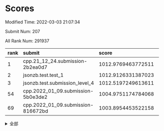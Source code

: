 # Scores

Modified Time: 2022-03-03 21:07:34

Submit Num: 207

All Rank Num: 291937

| rank |               submit               |       score        |       sigma        | pk_num |
| :--- | :--------------------------------- | :----------------- | :----------------- | :----- |
| 1    | cpp.21_12_24.submission-2b2ea0d7   | 1012.9769463772511 | 0.7641772005761045 | 5638   |
| 2    | jsonzb.test.test_1                 | 1012.9126331387023 | 0.8136767767397529 | 5646   |
| 3    | jsonzb.test.submission_level_4     | 1012.5197249613611 | 0.8004724386710234 | 5641   |
| 54   | cpp.2022_01_09.submission-5b0e3de2 | 1004.9751174784068 | 0.7293934913004869 | 5645   |
| 69   | cpp.2022_01_09.submission-816672bd | 1003.8954453522158 | 0.726689501176482  | 5638   |


<details>
<summary>全部</summary>

| rank |                 submit                 |       score        |       sigma        | pk_num |
| :--- | :------------------------------------- | :----------------- | :----------------- | :----- |
| 1    | cpp.21_12_24.submission-2b2ea0d7       | 1012.9769463772511 | 0.7641772005761045 | 5638   |
| 2    | jsonzb.test.test_1                     | 1012.9126331387023 | 0.8136767767397529 | 5646   |
| 3    | jsonzb.test.submission_level_4         | 1012.5197249613611 | 0.8004724386710234 | 5641   |
| 4    | gobigger.level_3.submission_level_3_42 | 1011.9218999971694 | 0.7780167086169953 | 5639   |
| 5    | gobigger.level_3.submission_level_3_31 | 1011.5078776623585 | 0.7628782190368584 | 5647   |
| 6    | gobigger.level_3.submission_level_3_36 | 1011.378717589697  | 0.7696873205891789 | 5642   |
| 7    | gobigger.level_3.submission_level_3_30 | 1011.1602087396883 | 0.756641602049322  | 5642   |
| 8    | gobigger.level_3.submission_level_3_11 | 1011.067193228263  | 0.7813939450091217 | 5638   |
| 9    | gobigger.level_3.submission_level_3_29 | 1010.8545143710568 | 0.7650097908845799 | 5640   |
| 10   | gobigger.level_3.submission_level_3_26 | 1010.8357110639981 | 0.7794511039330507 | 5639   |
| 11   | gobigger.level_3.submission_level_3_43 | 1010.8316337115278 | 0.773934844903439  | 5643   |
| 12   | gobigger.level_3.submission_level_3_14 | 1010.7870480131515 | 0.7811573948167209 | 5643   |
| 13   | gobigger.level_3.submission_level_3_39 | 1010.759255987162  | 0.7501293372984877 | 5643   |
| 14   | gobigger.level_3.submission_level_3_47 | 1010.6626737260523 | 0.7718826994163815 | 5643   |
| 15   | gobigger.level_3.submission_level_3_35 | 1010.6367688781872 | 0.7797247741259695 | 5640   |
| 16   | gobigger.level_3.submission_level_3_3  | 1010.6330389491523 | 0.7427561675093202 | 5642   |
| 17   | gobigger.level_3.submission_level_3_33 | 1010.5713917131849 | 0.7702422609632515 | 5642   |
| 18   | gobigger.level_3.submission_level_3_5  | 1010.5233475375129 | 0.7788956672191435 | 5645   |
| 19   | gobigger.level_3.submission_level_3_10 | 1010.489397025169  | 0.7688239612237358 | 5642   |
| 20   | gobigger.level_3.submission_level_3_19 | 1010.4817249632603 | 0.7462728470765542 | 5644   |
| 21   | gobigger.level_3.submission_level_3_6  | 1010.4817142721568 | 0.764794527230278  | 5645   |
| 22   | gobigger.level_3.submission_level_3_13 | 1010.4243669955172 | 0.7609257408585295 | 5632   |
| 23   | gobigger.level_3.submission_level_3_22 | 1010.3333232205589 | 0.7582780268199067 | 5641   |
| 24   | gobigger.level_3.submission_level_3_1  | 1010.3162290595866 | 0.7623239329418486 | 5642   |
| 25   | gobigger.level_3.submission_level_3_38 | 1010.2937307557129 | 0.7541449643793361 | 5646   |
| 26   | gobigger.level_3.submission_level_3_20 | 1010.2614481656857 | 0.7766509263169966 | 5642   |
| 27   | gobigger.level_3.submission_level_3_7  | 1010.2522402115483 | 0.7738227098661308 | 5637   |
| 28   | gobigger.level_3.submission_level_3_0  | 1010.1366007835927 | 0.7534753540815292 | 5639   |
| 29   | gobigger.level_3.submission_level_3_4  | 1010.1340689428981 | 0.7331858687674936 | 5637   |
| 30   | gobigger.level_3.submission_level_3_45 | 1010.1059527717289 | 0.7605547042863896 | 5640   |
| 31   | gobigger.level_3.submission_level_3_25 | 1010.0917066113865 | 0.7611921657077544 | 5642   |
| 32   | gobigger.level_3.submission_level_3_34 | 1010.0697447619291 | 0.7654023653941057 | 5644   |
| 33   | gobigger.level_3.submission_level_3_49 | 1009.9932084886373 | 0.7634948862021007 | 5641   |
| 34   | gobigger.level_3.submission_level_3_16 | 1009.9906515919781 | 0.7504178785010691 | 5642   |
| 35   | gobigger.level_3.submission_level_3_21 | 1009.9607977721397 | 0.7662938966888247 | 5642   |
| 36   | gobigger.level_3.submission_level_3_48 | 1009.8705530759268 | 0.7561991268758393 | 5642   |
| 37   | gobigger.level_3.submission_level_3_17 | 1009.8617943640793 | 0.7575690908574788 | 5646   |
| 38   | gobigger.level_3.submission_level_3_23 | 1009.8588481074404 | 0.7457865390954768 | 5638   |
| 39   | gobigger.level_3.submission_level_3_32 | 1009.8541857129782 | 0.7686567913572513 | 5645   |
| 40   | gobigger.level_3.submission_level_3_12 | 1009.7750140627858 | 0.7495177951343867 | 5638   |
| 41   | gobigger.level_3.submission_level_3_40 | 1009.7644773086543 | 0.7943299951612521 | 5645   |
| 42   | gobigger.level_3.submission_level_3_2  | 1009.7062772706379 | 0.7882303429962422 | 5641   |
| 43   | gobigger.level_3.submission_level_3_27 | 1009.7030238059292 | 0.7494623025488364 | 5638   |
| 44   | gobigger.level_3.submission_level_3_8  | 1009.5729530561513 | 0.7693555950925799 | 5637   |
| 45   | gobigger.level_3.submission_level_3_18 | 1009.5549570108561 | 0.7359609963740495 | 5643   |
| 46   | gobigger.level_3.submission_level_3_41 | 1009.5159190378203 | 0.7576252555880938 | 5639   |
| 47   | gobigger.level_3.submission_level_3_44 | 1009.4830536380699 | 0.7552037135724211 | 5647   |
| 48   | gobigger.level_3.submission_level_3_28 | 1009.4162659919781 | 0.7584597957513722 | 5641   |
| 49   | gobigger.level_3.submission_level_3_15 | 1009.1206640174937 | 0.7434888879055538 | 5636   |
| 50   | gobigger.level_3.submission_level_3_46 | 1009.0028829595748 | 0.7529979391642335 | 5646   |
| 51   | gobigger.level_3.submission_level_3_37 | 1008.6777756876619 | 0.7725397006964015 | 5645   |
| 52   | gobigger.level_3.submission_level_3_9  | 1008.6700236622589 | 0.7502748441255154 | 5643   |
| 53   | gobigger.level_3.submission_level_3_24 | 1008.201487705844  | 0.7393695209190819 | 5639   |
| 54   | cpp.2022_01_09.submission-5b0e3de2     | 1004.9751174784068 | 0.7293934913004869 | 5645   |
| 55   | gobigger.level_1.submission_level_1_24 | 1004.883283731756  | 0.7283261699514504 | 5646   |
| 56   | gobigger.level_1.submission_level_1_4  | 1004.8353512103258 | 0.7115319396180482 | 5637   |
| 57   | gobigger.level_1.submission_level_1_6  | 1004.7494099414907 | 0.7248820696142846 | 5643   |
| 58   | gobigger.level_1.submission_level_1_3  | 1004.5009850717416 | 0.7246192215796842 | 5641   |
| 59   | gobigger.level_1.submission_level_1_31 | 1004.4099677877273 | 0.7315468440986619 | 5642   |
| 60   | gobigger.level_1.submission_level_1_11 | 1004.1428852155681 | 0.7303984728408494 | 5642   |
| 61   | gobigger.level_1.submission_level_1_21 | 1004.0814743516468 | 0.7138777928179607 | 5646   |
| 62   | gobigger.level_1.submission_level_1_12 | 1004.0777773296647 | 0.7303340497724847 | 5639   |
| 63   | gobigger.level_1.submission_level_1_13 | 1004.0721519503205 | 0.7152189468564483 | 5643   |
| 64   | gobigger.level_1.submission_level_1_49 | 1004.0331510392863 | 0.7238091092121873 | 5642   |
| 65   | gobigger.level_1.submission_level_1_26 | 1003.9763117509017 | 0.7261559249669793 | 5645   |
| 66   | gobigger.level_1.submission_level_1_41 | 1003.9505291623184 | 0.7209555149809388 | 5645   |
| 67   | gobigger.level_1.submission_level_1_16 | 1003.9486102937173 | 0.7270700277892411 | 5641   |
| 68   | gobigger.level_1.submission_level_1_38 | 1003.9448605798457 | 0.7244003848736787 | 5642   |
| 69   | cpp.2022_01_09.submission-816672bd     | 1003.8954453522158 | 0.726689501176482  | 5638   |
| 70   | gobigger.level_1.submission_level_1_23 | 1003.7913230050927 | 0.7073232648396043 | 5637   |
| 71   | gobigger.level_1.submission_level_1_28 | 1003.6967785914172 | 0.717349259680677  | 5640   |
| 72   | gobigger.level_1.submission_level_1_20 | 1003.6818259814231 | 0.7187522801970893 | 5641   |
| 73   | gobigger.level_1.submission_level_1_25 | 1003.6430981939773 | 0.7148939889881123 | 5638   |
| 74   | gobigger.level_1.submission_level_1_40 | 1003.6189866236442 | 0.7172836910311116 | 5639   |
| 75   | gobigger.level_1.submission_level_1_8  | 1003.475171212079  | 0.7108200738376396 | 5639   |
| 76   | gobigger.level_1.submission_level_1_33 | 1003.470758263662  | 0.7272381054482212 | 5644   |
| 77   | gobigger.level_1.submission_level_1_34 | 1003.3798907233075 | 0.7151523352632395 | 5640   |
| 78   | gobigger.level_1.submission_level_1_39 | 1003.3520453859499 | 0.7259890761819073 | 5644   |
| 79   | gobigger.level_1.submission_level_1_48 | 1003.2454932248042 | 0.7067645134251357 | 5645   |
| 80   | gobigger.level_1.submission_level_1_47 | 1003.1500922736797 | 0.7242041404999101 | 5640   |
| 81   | gobigger.level_1.submission_level_1_7  | 1003.0922516660233 | 0.7229653873968597 | 5643   |
| 82   | gobigger.level_1.submission_level_1_30 | 1003.0867328063161 | 0.7190730036766781 | 5639   |
| 83   | gobigger.level_1.submission_level_1_17 | 1003.0740988766967 | 0.715974086748695  | 5641   |
| 84   | gobigger.level_1.submission_level_1_36 | 1003.0509366246123 | 0.7284594009927399 | 5638   |
| 85   | gobigger.level_1.submission_level_1_45 | 1003.0371454945247 | 0.7176646959438572 | 5634   |
| 86   | gobigger.level_1.submission_level_1_27 | 1003.0194150545177 | 0.7212225606788041 | 5642   |
| 87   | gobigger.level_1.submission_level_1_18 | 1002.9997864371313 | 0.7257923818019474 | 5641   |
| 88   | gobigger.level_1.submission_level_1_22 | 1002.9709489533013 | 0.7113263202767207 | 5636   |
| 89   | gobigger.level_1.submission_level_1_42 | 1002.9156320063648 | 0.7127828036197369 | 5642   |
| 90   | gobigger.level_1.submission_level_1_0  | 1002.8783980504962 | 0.7288146913649349 | 5642   |
| 91   | gobigger.level_1.submission_level_1_37 | 1002.8453940386373 | 0.7222063882553045 | 5642   |
| 92   | gobigger.level_1.submission_level_1_35 | 1002.8223381095427 | 0.7120624629455035 | 5640   |
| 93   | gobigger.level_1.submission_level_1_29 | 1002.7779157588711 | 0.7250340947398418 | 5647   |
| 94   | gobigger.level_1.submission_level_1_44 | 1002.7348076215526 | 0.7174464074407718 | 5643   |
| 95   | gobigger.level_1.submission_level_1_32 | 1002.7192838314513 | 0.7118421057992532 | 5635   |
| 96   | gobigger.level_1.submission_level_1_46 | 1002.5020199798985 | 0.7131548869959352 | 5642   |
| 97   | gobigger.level_1.submission_level_1_1  | 1002.4889599857734 | 0.7227173176949145 | 5643   |
| 98   | gobigger.level_1.submission_level_1_9  | 1002.472003729825  | 0.7153162642198574 | 5642   |
| 99   | gobigger.level_1.submission_level_1_5  | 1002.2950771286527 | 0.7144613163166648 | 5636   |
| 100  | gobigger.level_1.submission_level_1_43 | 1002.1978730118584 | 0.7074175048016388 | 5642   |
| 101  | gobigger.level_1.submission_level_1_2  | 1002.1041613524897 | 0.7127487264540407 | 5638   |
| 102  | gobigger.level_1.submission_level_1_15 | 1001.9227382403723 | 0.7057891542802902 | 5645   |
| 103  | gobigger.level_1.submission_level_1_19 | 1001.7492715162937 | 0.7297603696225455 | 5639   |
| 104  | gobigger.level_1.submission_level_1_14 | 1001.7474615490077 | 0.7181416391050711 | 5637   |
| 105  | gobigger.level_1.submission_level_1_10 | 1001.693760090474  | 0.7158256853654558 | 5643   |
| 106  | gobigger.random.submission_random_43   | 997.7217932767318  | 0.7042811790753979 | 5640   |
| 107  | gobigger.random.submission_random_9    | 997.3161121124385  | 0.7144548734529289 | 5644   |
| 108  | gobigger.random.submission_random_27   | 997.3107624117496  | 0.7082460307704294 | 5643   |
| 109  | gobigger.random.submission_random_28   | 997.1788065070524  | 0.7215263533865683 | 5641   |
| 110  | gobigger.random.submission_random_30   | 996.8589028988548  | 0.7104848533110835 | 5643   |
| 111  | gobigger.random.submission_random_19   | 996.8247195482375  | 0.705780947298816  | 5644   |
| 112  | gobigger.random.submission_random_37   | 996.7737061326434  | 0.7074985360194451 | 5646   |
| 113  | gobigger.random.submission_random_32   | 996.7514135175571  | 0.712849513428098  | 5640   |
| 114  | gobigger.random.submission_random_35   | 996.6752688539539  | 0.7120322537524915 | 5641   |
| 115  | gobigger.random.submission_random_17   | 996.5431938703277  | 0.7175350361586286 | 5642   |
| 116  | gobigger.random.submission_random_12   | 996.5145096114616  | 0.7020538191392114 | 5642   |
| 117  | gobigger.random.submission_random_5    | 996.4508916129406  | 0.7226163991019585 | 5642   |
| 118  | gobigger.random.submission_random_13   | 996.3402259508784  | 0.725676203136791  | 5645   |
| 119  | gobigger.random.submission_random_36   | 996.3251108186843  | 0.7299696477359858 | 5650   |
| 120  | gobigger.random.submission_random_26   | 996.3208034963576  | 0.7021017858128816 | 5639   |
| 121  | gobigger.random.submission_random_38   | 996.3018074849738  | 0.7084673557440745 | 5643   |
| 122  | gobigger.random.submission_random_49   | 996.2986139743797  | 0.7106199583544567 | 5640   |
| 123  | gobigger.random.submission_random_48   | 996.2929393945028  | 0.7082562684099083 | 5643   |
| 124  | gobigger.random.submission_random_41   | 996.2108181836072  | 0.7196469970268721 | 5640   |
| 125  | gobigger.random.submission_random_14   | 996.1438020468648  | 0.7057463804088503 | 5642   |
| 126  | gobigger.random.submission_random_20   | 996.1057417653922  | 0.713595592405009  | 5641   |
| 127  | gobigger.random.submission_random_8    | 996.0324617797934  | 0.7073308095440214 | 5641   |
| 128  | gobigger.random.submission_random_33   | 996.0154577956652  | 0.7081021354435707 | 5642   |
| 129  | gobigger.random.submission_random_31   | 995.9185406631447  | 0.7107059206768561 | 5641   |
| 130  | gobigger.random.submission_random_40   | 995.8890203130827  | 0.7049810688279247 | 5640   |
| 131  | gobigger.random.submission_random_7    | 995.8459919924048  | 0.7183173849036787 | 5641   |
| 132  | gobigger.random.submission_random_15   | 995.7386487151974  | 0.7006602018104632 | 5643   |
| 133  | gobigger.random.submission_random_16   | 995.6771943824958  | 0.7060936664107054 | 5643   |
| 134  | gobigger.random.submission_random_4    | 995.6379970254894  | 0.719876471798782  | 5645   |
| 135  | gobigger.random.submission_random_46   | 995.5985175468747  | 0.7087862418779423 | 5639   |
| 136  | gobigger.random.submission_random_3    | 995.5892815180827  | 0.7032784951247208 | 5638   |
| 137  | gobigger.random.submission_random_22   | 995.4691393424715  | 0.7477713000876208 | 5638   |
| 138  | gobigger.random.submission_random_10   | 995.4361127633065  | 0.7002728342907961 | 5641   |
| 139  | gobigger.random.submission_random_6    | 995.4210953106324  | 0.7117865591576858 | 5644   |
| 140  | gobigger.random.submission_random_2    | 995.3793858756615  | 0.7141084006288086 | 5642   |
| 141  | gobigger.random.submission_random_47   | 995.2962254638866  | 0.7153019599287096 | 5641   |
| 142  | gobigger.random.submission_random_0    | 995.2948694604985  | 0.7128945904501633 | 5643   |
| 143  | gobigger.random.submission_random_42   | 995.2605622483899  | 0.7176554976051637 | 5644   |
| 144  | gobigger.random.submission_random_1    | 995.1814405715138  | 0.7109546954196729 | 5639   |
| 145  | gobigger.random.submission_random_23   | 995.1532749633037  | 0.7082555189178269 | 5639   |
| 146  | gobigger.random.submission_random_39   | 995.1166975729418  | 0.737493592262213  | 5640   |
| 147  | gobigger.random.submission_random_21   | 995.0724041449446  | 0.7083065141815067 | 5641   |
| 148  | gobigger.random.submission_random_45   | 995.018091135535   | 0.7154712920164309 | 5644   |
| 149  | gobigger.random.submission_random_25   | 994.9667991293118  | 0.7103366737493054 | 5645   |
| 150  | gobigger.random.submission_random_34   | 994.9593018902178  | 0.7086361102131182 | 5641   |
| 151  | gobigger.random.submission_random_11   | 994.8458046130378  | 0.7097249852940952 | 5639   |
| 152  | gobigger.random.submission_random_24   | 994.841177416433   | 0.7282670583320305 | 5643   |
| 153  | gobigger.random.submission_random_29   | 994.7410041873937  | 0.7092318699251661 | 5638   |
| 154  | gobigger.random.submission_random_18   | 994.6424203459222  | 0.7205370566022676 | 5642   |
| 155  | gobigger.random.submission_random_44   | 994.6367354083698  | 0.7165599287605823 | 5641   |
| 156  | gobigger.level_2.submission_level_2_45 | 994.3575693065428  | 0.7175304564302808 | 5642   |
| 157  | gobigger.level_2.submission_level_2_26 | 993.7851624556081  | 0.7357974398141534 | 5641   |
| 158  | gobigger.level_2.submission_level_2_0  | 993.6932776782922  | 0.7398421275705597 | 5641   |
| 159  | gobigger.level_2.submission_level_2_19 | 993.5679088140137  | 0.7283552797318668 | 5647   |
| 160  | gobigger.level_2.submission_level_2_28 | 993.3484590478068  | 0.7536787038412046 | 5644   |
| 161  | gobigger.level_2.submission_level_2_17 | 993.3338637364925  | 0.7408582545048226 | 5635   |
| 162  | gobigger.level_2.submission_level_2_31 | 993.055627602777   | 0.7359010849228544 | 5641   |
| 163  | gobigger.level_2.submission_level_2_11 | 993.0403975906838  | 0.7306984219183245 | 5641   |
| 164  | gobigger.level_2.submission_level_2_2  | 992.9772381159912  | 0.7336757001133152 | 5641   |
| 165  | gobigger.level_2.submission_level_2_24 | 992.8800107538532  | 0.737350226819201  | 5647   |
| 166  | gobigger.level_2.submission_level_2_35 | 992.8551961271303  | 0.7372794043791939 | 5645   |
| 167  | gobigger.level_2.submission_level_2_18 | 992.8516421502965  | 0.7325137280925703 | 5635   |
| 168  | gobigger.level_2.submission_level_2_15 | 992.7833809890585  | 0.7290116157386872 | 5643   |
| 169  | gobigger.level_2.submission_level_2_33 | 992.7827620103452  | 0.7409546948997606 | 5642   |
| 170  | gobigger.level_2.submission_level_2_29 | 992.7565047655552  | 0.7433838840430553 | 5640   |
| 171  | gobigger.level_2.submission_level_2_37 | 992.6528922694832  | 0.7390781286232135 | 5643   |
| 172  | gobigger.level_2.submission_level_2_36 | 992.6315489967084  | 0.7237241811699205 | 5641   |
| 173  | gobigger.level_2.submission_level_2_44 | 992.5838290938201  | 0.7361709473982343 | 5641   |
| 174  | gobigger.level_2.submission_level_2_25 | 992.5130574992218  | 0.7509331003999105 | 5641   |
| 175  | gobigger.level_2.submission_level_2_38 | 992.4550759802748  | 0.7417301510770323 | 5639   |
| 176  | gobigger.level_2.submission_level_2_13 | 992.3643975238841  | 0.7530342501759598 | 5637   |
| 177  | gobigger.level_2.submission_level_2_4  | 992.346779349091   | 0.7403612150555351 | 5642   |
| 178  | gobigger.level_2.submission_level_2_16 | 992.2242798651768  | 0.7581955082943197 | 5646   |
| 179  | gobigger.level_2.submission_level_2_3  | 992.081106341752   | 0.767097027883949  | 5637   |
| 180  | gobigger.level_2.submission_level_2_40 | 992.0635235612845  | 0.743822544444192  | 5641   |
| 181  | gobigger.level_2.submission_level_2_30 | 992.0618839381261  | 0.7418849882246052 | 5640   |
| 182  | gobigger.level_2.submission_level_2_12 | 992.0115503153407  | 0.7306631157840852 | 5638   |
| 183  | gobigger.level_2.submission_level_2_1  | 991.9679796566658  | 0.7506665120986976 | 5644   |
| 184  | gobigger.level_2.submission_level_2_27 | 991.9535984401559  | 0.7281434392691474 | 5645   |
| 185  | gobigger.level_2.submission_level_2_14 | 991.7692205906252  | 0.7420470460812829 | 5637   |
| 186  | gobigger.level_2.submission_level_2_21 | 991.7641672276653  | 0.7597639471035668 | 5641   |
| 187  | gobigger.level_2.submission_level_2_23 | 991.718567899845   | 0.7315312735881412 | 5644   |
| 188  | gobigger.level_2.submission_level_2_41 | 991.6699817334953  | 0.7510800092424456 | 5640   |
| 189  | gobigger.level_2.submission_level_2_46 | 991.6581703453464  | 0.7494861371370698 | 5641   |
| 190  | gobigger.level_2.submission_level_2_5  | 991.5978815899381  | 0.7539474909123468 | 5643   |
| 191  | gobigger.level_2.submission_level_2_49 | 991.4958603862208  | 0.7542194575299572 | 5642   |
| 192  | gobigger.level_2.submission_level_2_34 | 991.3684065468217  | 0.7764311350035722 | 5641   |
| 193  | gobigger.level_2.submission_level_2_39 | 991.2468056549009  | 0.7601509500782814 | 5642   |
| 194  | gobigger.level_2.submission_level_2_42 | 991.1701915821994  | 0.7833748235901633 | 5634   |
| 195  | gobigger.level_2.submission_level_2_8  | 991.0653094952054  | 0.7546058261987116 | 5634   |
| 196  | gobigger.level_2.submission_level_2_9  | 990.9853703434854  | 0.7611627882449233 | 5632   |
| 197  | gobigger.level_2.submission_level_2_20 | 990.9234981226898  | 0.7657929237756469 | 5641   |
| 198  | gobigger.level_2.submission_level_2_48 | 990.8194874443878  | 0.7496397561675201 | 5639   |
| 199  | gobigger.level_2.submission_level_2_32 | 990.7342005429578  | 0.7667284842713629 | 5639   |
| 200  | gobigger.level_2.submission_level_2_22 | 990.548198003602   | 0.7713096245341159 | 5644   |
| 201  | gobigger.level_2.submission_level_2_7  | 990.2232014298169  | 0.7656437737467572 | 5643   |
| 202  | gobigger.level_2.submission_level_2_6  | 990.1497441344852  | 0.7611699071760528 | 5634   |
| 203  | gobigger.level_2.submission_level_2_43 | 990.0404939595239  | 0.7786863978516025 | 5645   |
| 204  | gobigger.level_2.submission_level_2_47 | 989.944010783739   | 0.7772605024736883 | 5647   |
| 205  | gobigger.level_2.submission_level_2_10 | 989.3558908144091  | 0.7845115510193444 | 5641   |
| 206  | gobigger.none.submission_none_0        | 978.6241765720199  | 1.2024227141529034 | 5643   |
| 207  | gobigger.none.submission_none_1        | 976.2522778497154  | 1.5092544975480482 | 5639   |

</details>